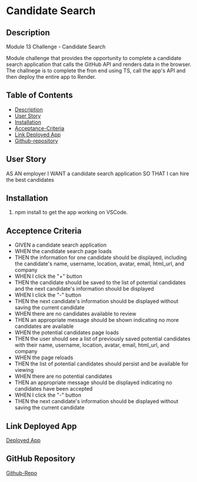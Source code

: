 # Candidate Search

## Description

Module 13 Challenge - Candidate Search

Module challenge that provides the opportunity to complete a candidate search application that calls the GitHub API and renders data in the browser. The challnege is to complete the fron end using TS, call the app's API and then deploy the entire app to Render. 

## Table of Contents

- [Description](#description)
- [User Story](#user-story)
- [Installation](#installation)
- [Acceptance-Criteria](#acceptence-criteria)
- [Link Deployed App](#link-deployed-app)
- [Github-repository](#github-repository)


## User Story

AS AN employer
I WANT a candidate search application
SO THAT I can hire the best candidates



## Installation

1) npm install to get the app working on VSCode. 

## Acceptence Criteria

- GIVEN a candidate search application
- WHEN the candidate search page loads
- THEN the information for one candidate should be displayed, including the candidate's name, username, location, avatar, email, html_url, and company
- WHEN I click the "+" button
- THEN the candidate should be saved to the list of potential candidates and the next candidate's information should be displayed
- WHEN I click the "-" button
- THEN the next candidate's information should be displayed without saving the current candidate
- WHEN there are no candidates available to review
- THEN an appropriate message should be shown indicating no more candidates are available
- WHEN the potential candidates page loads
- THEN the user should see a list of previously saved potential candidates with their name, username, location, avatar, email, html_url, and company
- WHEN the page reloads
- THEN the list of potential candidates should persist and be available for viewing
- WHEN there are no potential candidates
- THEN an appropriate message should be displayed indicating no candidates have been accepted
- WHEN I click the "-" button
- THEN the next candidate's information should be displayed without saving the current candidate

## Link Deployed App
[Deployed App]()

## GitHub Repository
[Github-Repo](https://github.com/JossieHaven/candidate-search-mc13)